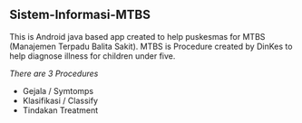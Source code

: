 ## Sistem-Informasi-MTBS
This is Android java based app created to help puskesmas for MTBS (Manajemen Terpadu Balita Sakit).
MTBS is Procedure created by DinKes to help diagnose illness for children under five. 

*There are 3 Procedures*
- Gejala / Symtomps
- Klasifikasi / Classify
- Tindakan Treatment


